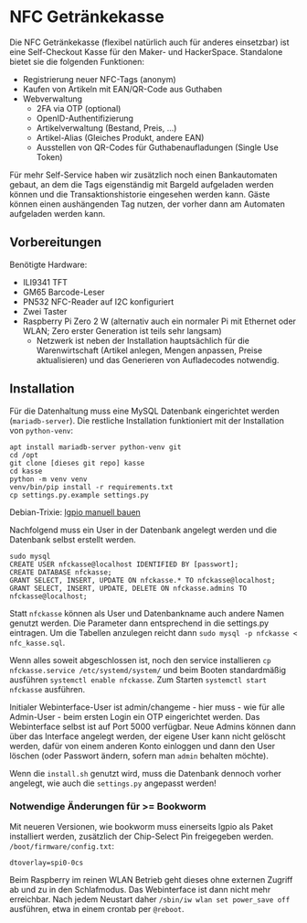 # NFC Getränkekasse

Die NFC Getränkekasse (flexibel natürlich auch für anderes einsetzbar) ist eine Self-Checkout Kasse für den Maker- und HackerSpace.
Standalone bietet sie die folgenden Funktionen:
- Registrierung neuer NFC-Tags (anonym)
- Kaufen von Artikeln mit EAN/QR-Code aus Guthaben
- Webverwaltung
    - 2FA via OTP (optional)
    - OpenID-Authentifizierung
    - Artikelverwaltung (Bestand, Preis, ...)
    - Artikel-Alias (Gleiches Produkt, andere EAN)
    - Ausstellen von QR-Codes für Guthabenaufladungen (Single Use Token)

Für mehr Self-Service haben wir zusätzlich noch einen Bankautomaten gebaut, an dem die Tags eigenständig mit Bargeld aufgeladen werden können und die Transaktionshistorie eingesehen werden kann.
Gäste können einen aushängenden Tag nutzen, der vorher dann am Automaten aufgeladen werden kann.

## Vorbereitungen
Benötigte Hardware:
- ILI9341 TFT
- GM65 Barcode-Leser
- PN532 NFC-Reader auf I2C konfiguriert
- Zwei Taster
- Raspberry Pi Zero 2 W (alternativ auch ein normaler Pi mit Ethernet oder WLAN; Zero erster Generation ist teils sehr langsam)
    - Netzwerk ist neben der Installation hauptsächlich für die Warenwirtschaft (Artikel anlegen, Mengen anpassen, Preise aktualisieren) und das Generieren von Aufladecodes notwendig.

## Installation
Für die Datenhaltung muss eine MySQL Datenbank eingerichtet werden (`mariadb-server`).
Die restliche Installation funktioniert mit der Installation von `python-venv`:

```
apt install mariadb-server python-venv git
cd /opt
git clone [dieses git repo] kasse
cd kasse
python -m venv venv
venv/bin/pip install -r requirements.txt
cp settings.py.example settings.py
```

Debian-Trixie: [lgpio manuell bauen](https://abyz.me.uk/lg/download.html)

Nachfolgend muss ein User in der Datenbank angelegt werden und die Datenbank selbst erstellt werden.
```
sudo mysql
CREATE USER nfckasse@localhost IDENTIFIED BY [passwort];
CREATE DATABASE nfckasse;
GRANT SELECT, INSERT, UPDATE ON nfckasse.* TO nfckasse@localhost;
GRANT SELECT, INSERT, UPDATE, DELETE ON nfckasse.admins TO nfckasse@localhost;
```
Statt `nfckasse` können als User und Datenbankname auch andere Namen genutzt werden.
Die Parameter dann entsprechend in die settings.py eintragen.
Um die Tabellen anzulegen reicht dann `sudo mysql -p nfckasse < nfc_kasse.sql`.

Wenn alles soweit abgeschlossen ist, noch den service installieren `cp nfckasse.service /etc/systemd/system/` und beim Booten standardmäßig ausführen `systemctl enable nfckasse`.
Zum Starten `systemctl start nfckasse` ausführen.

Initialer Webinterface-User ist admin/changeme - hier muss - wie für alle Admin-User - beim ersten Login ein OTP eingerichtet werden.
Das Webinterface selbst ist auf Port 5000 verfügbar.
Neue Admins können dann über das Interface angelegt werden, der eigene User kann nicht gelöscht werden, dafür von einem anderen Konto einloggen und dann den User löschen (oder Passwort ändern, sofern man `admin` behalten möchte).

Wenn die `install.sh` genutzt wird, muss die Datenbank dennoch vorher angelegt, wie auch die `settings.py` angepasst werden!

### Notwendige Änderungen für >= Bookworm
Mit neueren Versionen, wie bookworm muss einerseits lgpio als Paket installiert werden, zusätzlich der Chip-Select Pin freigegeben werden.
`/boot/firmware/config.txt`:

`dtoverlay=spi0-0cs`

Beim Raspberry im reinen WLAN Betrieb geht dieses ohne externen Zugriff ab und zu in den Schlafmodus.
Das Webinterface ist dann nicht mehr erreichbar.
Nach jedem Neustart daher `/sbin/iw wlan set power_save off` ausführen, etwa in einem crontab per `@reboot`.
